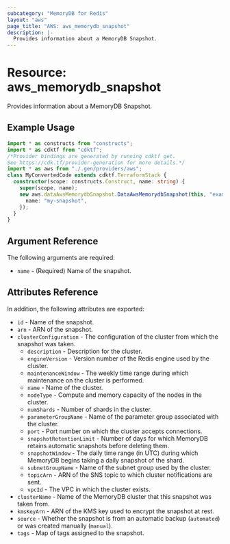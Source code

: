 ```yaml
---
subcategory: "MemoryDB for Redis"
layout: "aws"
page_title: "AWS: aws_memorydb_snapshot"
description: |-
  Provides information about a MemoryDB Snapshot.
---
```


# Resource: aws_memorydb_snapshot

Provides information about a MemoryDB Snapshot.

## Example Usage

```typescript
import * as constructs from "constructs";
import * as cdktf from "cdktf";
/*Provider bindings are generated by running cdktf get.
See https://cdk.tf/provider-generation for more details.*/
import * as aws from "./.gen/providers/aws";
class MyConvertedCode extends cdktf.TerraformStack {
  constructor(scope: constructs.Construct, name: string) {
    super(scope, name);
    new aws.dataAwsMemorydbSnapshot.DataAwsMemorydbSnapshot(this, "example", {
      name: "my-snapshot",
    });
  }
}

```

## Argument Reference

The following arguments are required:

* `name` - (Required) Name of the snapshot.

## Attributes Reference

In addition, the following attributes are exported:

* `id` - Name of the snapshot.
* `arn` - ARN of the snapshot.
* `clusterConfiguration` - The configuration of the cluster from which the snapshot was taken.
    * `description` - Description for the cluster.
    * `engineVersion` - Version number of the Redis engine used by the cluster.
    * `maintenanceWindow` - The weekly time range during which maintenance on the cluster is performed.
    * `name` - Name of the cluster.
    * `nodeType` - Compute and memory capacity of the nodes in the cluster.
    * `numShards` - Number of shards in the cluster.
    * `parameterGroupName` - Name of the parameter group associated with the cluster.
    * `port` - Port number on which the cluster accepts connections.
    * `snapshotRetentionLimit` - Number of days for which MemoryDB retains automatic snapshots before deleting them.
    * `snapshotWindow` - The daily time range (in UTC) during which MemoryDB begins taking a daily snapshot of the shard.
    * `subnetGroupName` - Name of the subnet group used by the cluster.
    * `topicArn` - ARN of the SNS topic to which cluster notifications are sent.
    * `vpcId` - The VPC in which the cluster exists.
* `clusterName` - Name of the MemoryDB cluster that this snapshot was taken from.
* `kmsKeyArn` - ARN of the KMS key used to encrypt the snapshot at rest.
* `source` - Whether the snapshot is from an automatic backup (`automated`) or was created manually (`manual`).
* `tags` - Map of tags assigned to the snapshot.

<!-- cache-key: cdktf-0.17.0-pre.15 input-ebb90d6718bb656d15d4e152dcb437a78e2ec22d2b3ede2b29ead944d9a1bac5 -->